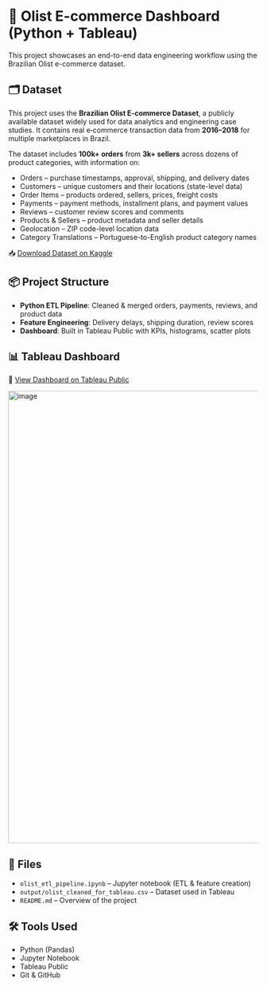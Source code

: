 # 🛒 Olist E-commerce Dashboard (Python + Tableau)

This project showcases an end-to-end data engineering workflow using the Brazilian Olist e-commerce dataset.

## 🗂️ Dataset

This project uses the **Brazilian Olist E‑commerce Dataset**, a publicly available dataset widely used for data analytics and engineering case studies. It contains real e‑commerce transaction data from **2016–2018** for multiple marketplaces in Brazil.  

The dataset includes **100k+ orders** from **3k+ sellers** across dozens of product categories, with information on:

- Orders – purchase timestamps, approval, shipping, and delivery dates  
- Customers – unique customers and their locations (state-level data)  
- Order Items – products ordered, sellers, prices, freight costs  
- Payments – payment methods, installment plans, and payment values  
- Reviews – customer review scores and comments  
- Products & Sellers – product metadata and seller details  
- Geolocation – ZIP code-level location data  
- Category Translations – Portuguese-to-English product category names  

📥 [Download Dataset on Kaggle](https://www.kaggle.com/datasets/olistbr/brazilian-ecommerce)

## 📦 Project Structure

- **Python ETL Pipeline**: Cleaned & merged orders, payments, reviews, and product data
- **Feature Engineering**: Delivery delays, shipping duration, review scores
- **Dashboard**: Built in Tableau Public with KPIs, histograms, scatter plots

## 📊 Tableau Dashboard

🔗 [View Dashboard on Tableau Public](https://public.tableau.com/app/profile/aditya.ravindra.chitnis/viz/OlistE-commerceDashboardSalesShippingSatisfaction/E-commerceFunnelDashboard?publish=yes) 

<img width="1920" height="908" alt="image" src="https://github.com/user-attachments/assets/cb6e2f42-a065-4165-9b90-72451798b3ee" />

## 📁 Files

- `olist_etl_pipeline.ipynb` – Jupyter notebook (ETL & feature creation)
- `output/olist_cleaned_for_tableau.csv` – Dataset used in Tableau
- `README.md` – Overview of the project

## 🛠 Tools Used

- Python (Pandas)
- Jupyter Notebook
- Tableau Public
- Git & GitHub
